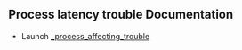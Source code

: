 ## Process latency trouble Documentation

* Launch [_process_affecting_trouble](_process_latency_trouble.md)